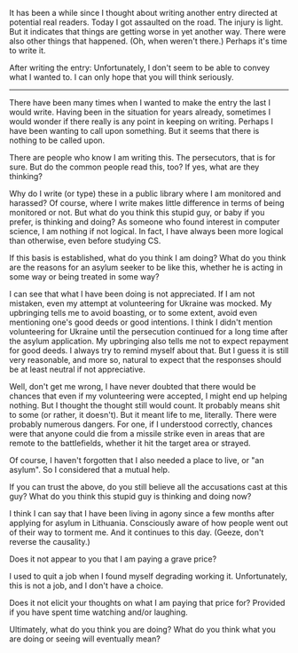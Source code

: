 It has been a while since I thought about writing another entry directed at potential real readers. Today I got assaulted on the road. The injury is light. But it indicates that things are getting worse in yet another way. There were also other things that happened. (Oh, when weren't there.) Perhaps it's time to write it.

After writing the entry:
Unfortunately, I don't seem to be able to convey what I wanted to. I can only hope that you will think seriously.

---
 
There have been many times when I wanted to make the entry the last I would write. Having been in the situation for years already, sometimes I would wonder if there really is any point in keeping on writing. Perhaps I have been wanting to call upon something. But it seems that there is nothing to be called upon.

There are people who know I am writing this. The persecutors, that is for sure. But do the common people read this, too? If yes, what are they thinking?

Why do I write (or type) these in a public library where I am monitored and harassed? Of course, where I write makes little difference in terms of being monitored or not. But what do you think this stupid guy, or baby if you prefer, is thinking and doing? As someone who found interest in computer science, I am nothing if not logical. In fact, I have always been more logical than otherwise, even before studying CS.

If this basis is established, what do you think I am doing? What do you think are the reasons for an asylum seeker to be like this, whether he is acting in some way or being treated in some way?

I can see that what I have been doing is not appreciated. If I am not mistaken, even my attempt at volunteering for Ukraine was mocked. My upbringing tells me to avoid boasting, or to some extent, avoid even mentioning one's good deeds or good intentions. I think I didn't mention volunteering for Ukraine until the persecution continued for a long time after the asylum application. My upbringing also tells me not to expect repayment for good deeds. I always try to remind myself about that. But I guess it is still very reasonable, and more so, natural to expect that the responses should be at least neutral if not appreciative.

Well, don't get me wrong, I have never doubted that there would be chances that even if my volunteering were accepted, I might end up helping nothing. But I thought the thought still would count. It probably means shit to some (or rather, it doesn't). But it meant life to me, literally. There were probably numerous dangers. For one, if I understood correctly, chances were that anyone could die from a missile strike even in areas that are remote to the battlefields, whether it hit the target area or strayed.

Of course, I haven't forgotten that I also needed a place to live, or "an asylum". So I considered that a mutual help.

If you can trust the above, do you still believe all the accusations cast at this guy? What do you think this stupid guy is thinking and doing now?

I think I can say that I have been living in agony since a few months after applying for asylum in Lithuania. Consciously aware of how people went out of their way to torment me. And it continues to this day. (Geeze, don't reverse the causality.)

Does it not appear to you that I am paying a grave price?

I used to quit a job when I found myself degrading working it. Unfortunately, this is not a job, and I don't have a choice.

Does it not elicit your thoughts on what I am paying that price for? Provided if you have spent time watching and/or laughing.



Ultimately, what do you think you are doing? What do you think what you are doing or seeing will eventually mean?
